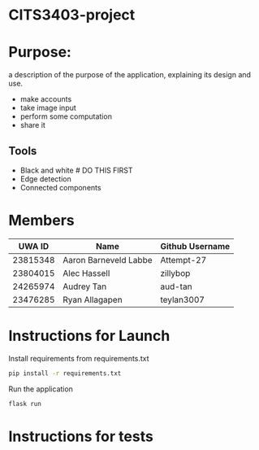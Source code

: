 # CITS3403-project

# Purpose:
a description of the purpose of the application, explaining its design and use.
- make accounts
- take image input
- perform some computation
- share it

## Tools
- Black and white # DO THIS FIRST
- Edge detection
- Connected components



# Members
|UWA ID |  Name | Github Username  |
|-------|-------|------------------|
|23815348| Aaron Barneveld Labbe| Attempt-27 |
|23804015| Alec Hassell | zillybop         |
|24265974| Audrey Tan | aud-tan |
|23476285| Ryan Allagapen | teylan3007 |

# Instructions for Launch
Install requirements from requirements.txt
```bash
pip install -r requirements.txt
```
Run the application
```bash
flask run
```

# Instructions for tests

